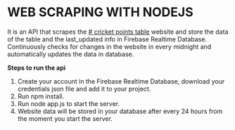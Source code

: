# WEB SCRAPING WITH NODEJS
It is an API that scrapes the [# cricket points table](https://www.icc-cricket.com/rankings/mens/team-rankings/odi) website and store the data of the table and the last_updated info in Firebase Realtime Database. 
Continuously checks for changes in the website in every midnight and automatically updates the data in database. 

**Steps to run the api**
1. Create your account in the Firebase Realtime Database, download your credentials json file and add it to your project.
2. Run npm install.
3. Run node app.js to start the server.
4. Website data will be stored in your database after every 24 hours from the moment you start the server.
